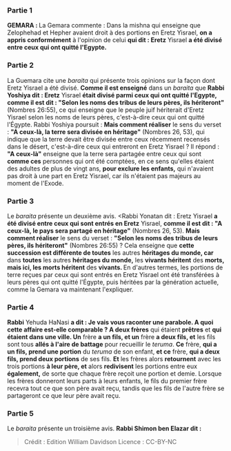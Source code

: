 
### Partie 1
<strong>GEMARA : </strong>La Gemara commente : Dans la mishna qui enseigne que Zelophehad et Hepher avaient droit à des portions en Eretz Yisrael, <b>on a appris conformément</b> à l'opinion de celui <b>qui dit : Eretz</b> Yisrael <b>a été divisé entre ceux qui ont quitté l'Egypte.</b>

### Partie 2
La Guemara cite une <i>baraita</i> qui présente trois opinions sur la façon dont Eretz Yisrael a été divisé. <b>Comme il est enseigné</b> dans un <i>baraita</i> que <b>Rabbi Yoshiya dit : Eretz</b> Yisrael <b>était divisé parmi ceux qui ont quitté l'Egypte, comme il est dit : "Selon les noms des tribus de leurs pères, ils hériteront"</b> (Nombres 26:55), ce qui enseigne que le peuple juif hériterait d'Eretz Yisrael selon les noms de leurs pères, c'est-à-dire ceux qui ont quitté l'Égypte. Rabbi Yoshiya poursuit : <b>Mais comment réaliser</b> le sens du verset : <b>"A ceux-là, la terre sera divisée en héritage"</b> (Nombres 26, 53), qui indique que la terre devait être divisée entre ceux récemment recensés dans le désert, c'est-à-dire ceux qui entreront en Eretz Yisrael ? Il répond : <b>"A ceux-là"</b> enseigne que la terre sera partagée entre ceux qui sont <b>comme ces</b> personnes qui ont été comptées, en ce sens qu'elles étaient des adultes de plus de vingt ans, <b>pour exclure les enfants,</b> qui n'avaient pas droit à une part en Eretz Yisrael, car ils n'étaient pas majeurs au moment de l'Exode.

### Partie 3
Le <i>baraita</i> présente un deuxième avis. <Rabbi Yonatan dit : Eretz</b> Yisrael <b>a été divisé entre ceux qui sont entrés en Eretz</b> Yisrael, <b>comme il est dit : "A ceux-là, le pays sera partagé en héritage"</b> (Nombres 26, 53). <b>Mais comment réaliser</b> le sens du verset : <b>"Selon les noms des tribus de leurs pères, ils hériteront"</b> (Nombres 26:55) ? Cela enseigne que <b>cette succession est différente de toutes</b> les autres <b>héritages du monde, car</b> dans <b>toutes</b> les autres <b>héritages du monde,</b> les <b>vivants héritent</b> des <b>morts, mais ici, les morts héritent</b> des <b>vivants. </b> En d'autres termes, les portions de terre reçues par ceux qui sont entrés en Eretz Yisrael ont été transférées à leurs pères qui ont quitté l'Égypte, puis héritées par la génération actuelle, comme la Gemara va maintenant l'expliquer.

### Partie 4
<b>Rabbi</b> Yehuda HaNasi <b>a dit : Je vais vous raconter une parabole. A quoi cette affaire est-elle comparable ? A deux frères</b> qui étaient <b>prêtres</b> et <b>qui étaient dans une ville. Un</b> frère <b>a un fils, et un</b> frère <b>a deux fils, et</b> les fils sont tous <b>allés à l'aire de battage</b> pour recueillir le <i>teruma</i>. <b>Ce</b> frère, <b>qui a un fils, prend une portion</b> du <i>teruma</i> de son enfant, <b>et ce</b> frère, <b>qui a deux fils, prend deux portions</b> de ses fils. <b>Et</b> les frères alors <b>retournent</b> avec les trois portions <b>à leur père, et</b> alors <b>redivisent</b> les portions entre eux <b>également,</b> de sorte que chaque frère reçoit une portion et demie. Lorsque les frères donneront leurs parts à leurs enfants, le fils du premier frère recevra tout ce que son père avait reçu, tandis que les fils de l'autre frère se partageront ce que leur père avait reçu.

### Partie 5
Le <i>baraita</i> présente un troisième avis. <b>Rabbi Shimon ben Elazar dit :</b>

>Crédit : Edition William Davidson
>Licence : CC-BY-NC